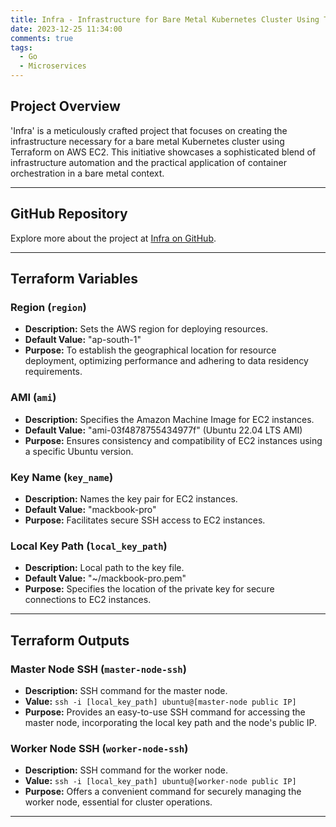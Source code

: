 ```yaml
---
title: Infra - Infrastructure for Bare Metal Kubernetes Cluster Using Terraform on AWS EC2
date: 2023-12-25 11:34:00
comments: true
tags:
  - Go
  - Microservices
---
```


## Project Overview

'Infra' is a meticulously crafted project that focuses on creating the infrastructure necessary for a bare metal Kubernetes cluster using Terraform on AWS EC2. This initiative showcases a sophisticated blend of infrastructure automation and the practical application of container orchestration in a bare metal context.

---

## GitHub Repository

Explore more about the project at [Infra on GitHub](https://github.com/imyashkale/infra).

---

## Terraform Variables

### **Region (`region`)**

- **Description:** Sets the AWS region for deploying resources.
- **Default Value:** "ap-south-1"
- **Purpose:** To establish the geographical location for resource deployment, optimizing performance and adhering to data residency requirements.

### **AMI (`ami`)**

- **Description:** Specifies the Amazon Machine Image for EC2 instances.
- **Default Value:** "ami-03f4878755434977f" (Ubuntu 22.04 LTS AMI)
- **Purpose:** Ensures consistency and compatibility of EC2 instances using a specific Ubuntu version.

### **Key Name (`key_name`)**

- **Description:** Names the key pair for EC2 instances.
- **Default Value:** "mackbook-pro"
- **Purpose:** Facilitates secure SSH access to EC2 instances.

### **Local Key Path (`local_key_path`)**

- **Description:** Local path to the key file.
- **Default Value:** "~/mackbook-pro.pem"
- **Purpose:** Specifies the location of the private key for secure connections to EC2 instances.

---

## Terraform Outputs

### **Master Node SSH (`master-node-ssh`)**

- **Description:** SSH command for the master node.
- **Value:** `ssh -i [local_key_path] ubuntu@[master-node public IP]`
- **Purpose:** Provides an easy-to-use SSH command for accessing the master node, incorporating the local key path and the node's public IP.

### **Worker Node SSH (`worker-node-ssh`)**

- **Description:** SSH command for the worker node.
- **Value:** `ssh -i [local_key_path] ubuntu@[worker-node public IP]`
- **Purpose:** Offers a convenient command for securely managing the worker node, essential for cluster operations.

---
